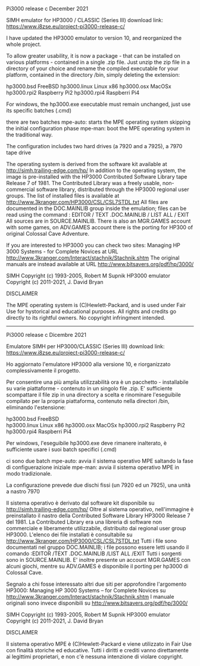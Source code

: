 Pi3000 release c
December 2021

SIMH emulator for HP3000 / CLASSIC (Series III)
download link: https://www.i8zse.eu/project-pi3000-release-c/

I have updated the HP3000 emulator to version 10, and reorganized the whole project.

To allow greater usability, it is now a package - that can be installed on various platforms -
contained in a single .zip file. Just unzip the zip file in a directory of your choice
and rename the compiled executable for your platform, contained in the directory /bin,
simply deleting the extension:

hp3000.bsd FreeBSD
hp3000.linux Linux x86
hp3000.osx MacOSx
hp3000.rpi2 Raspberry Pi2
hp3000.rpi4 Raspberri Pi4

For windows, the hp3000.exe executable must remain unchanged, just use its specific batches (.cmd)

there are two batches
mpe-auto:
starts the MPE operating system skipping the initial configuration phase
mpe-man:
boot the MPE operating system in the traditional way.

The configuration includes two hard drives (a 7920 and a 7925), a 7970 tape drive

The operating system is derived from the software kit available at http://simh.trailing-edge.com/hp/
In addition to the operating system, the image is pre-installed with the HP3000 Contributed Software Library tape
Release 7 of 1981. The Contributed Library was a freely usable, non-commercial software library,
distributed through the HP3000 regional user groups.
The list of installed files is available at http://www.3kranger.com/HP3000/CSL/CSL7STDL.txt
All files are documented in the DOC.MAINLIB group inside the emulation; files can be read using the command
: EDITOR
/ TEXT <filename> .DOC.MAINLIB
/ LIST ALL
/ EXIT
All sources are in SOURCE.MAINLIB.
There is also an MGR.GAMES account with some games, on ADV.GAMES account there is the porting for HP300
of original Colossal Cave Adventure.

If you are interested to HP3000 you can check two sites:
Managing HP 3000 Systems - for Complete Novices at URL http://www.3kranger.com/Interact/stachnik/Stachnik.shtm
The original manuals are instead available at URL http://www.bitsavers.org/pdf/hp/3000/ 

SIMH Copyright (c) 1993-2005, Robert M Supnik
HP3000 emulator Copyright (c) 2011-2021, J. David Bryan

DISCLAIMER

The MPE operating system is (C)Hewlett-Packard, and is used under Fair Use for hystorical and educational purposes. 
All rights and credits go directly to its rightful owners. 
No copyright infringment intended.


--------------------------------

Pi3000 release c
Dicembre 2021

Emulatore SIMH per HP3000/CLASSIC (Series III)
download link: https://www.i8zse.eu/project-pi3000-release-c/

Ho aggiornato l'emulatore HP3000 alla versione 10, e riorganizzato complessivamente il progetto.

Per consentire una più amplia utilizzabilità ora è un pacchetto - installabile su varie piattaforme -
contenuto in un singolo file .zip. E' sufficiente scompattare il file zip in una directory a scelta 
e rinominare l'eseguibile compilato per la propria piattaforma, contenuto nella directori /bin, 
eliminando l'estensione:

hp3000.bsd   FreeBSD	
hp3000.linux Linux x86
hp3000.osx   MacOSx
hp3000.rpi2  Raspberry Pi2
hp3000.rpi4  Raspberri Pi4

Per windows, l'eseguibile hp3000.exe deve rimanere inalterato, è sufficiente usare i suoi batch specifici (.cmd)

ci sono due batch 
mpe-auto:
avvia il sistema operativo MPE saltando la fase di configuerazione iniziale
mpe-man:
avvia il sistema operativo MPE in modo tradizionale.

La configurazione prevede due dischi fissi (un 7920 ed un 7925), una unità a nastro 7970

Il sistema operativo è derivato dal software kit disponibile su http://simh.trailing-edge.com/hp/
Oltre al sistema operativo, nell'immagine è preinstallato il nastro della Contributed Software Library HP3000
Release 7 del 1981. La Contributed Library era una libreria di software non commerciale e liberamente utilizzabile, 
distribuito dai regional user group HP3000. 
L'elenco dei file installati è consultabile su http://www.3kranger.com/HP3000/CSL/CSL7STDL.txt
Tutti i file sono documentati nel gruppo DOC.MAINLIB; i file possono essere letti usando il comando
:EDITOR
/TEXT <nomefile>.DOC.MAINLIB
/LIST ALL
/EXIT
Tutti i sorgenti sono in SOURCE.MAINLIB.
E' inoltre presente un account MGR.GAMES con alcuni giochi, mentre su ADV.GAMES è disponibile il porting per
hp3000 di Colossal Cave.

Segnalo a chi fosse interessato altri due siti per approfondire l'argomento HP3000:
Managing HP 3000 Systems – for Complete Novices su http://www.3kranger.com/Interact/stachnik/Stachnik.shtm 
I manuale originali sono invece disponibili su http://www.bitsavers.org/pdf/hp/3000/

SIMH Copyright (c) 1993-2005, Robert M Supnik
HP3000 emulator Copyright (c) 2011-2021, J. David Bryan

DISCLAIMER

Il sistema operativo MPE è (C)Hewlett-Packard e viene utilizzato in Fair Use con finalità storiche ed educative.
Tutti i diritti e crediti vanno direttamente ai legittimi proprietari, e non c'è nessuna intenzione di violare copyright. 
